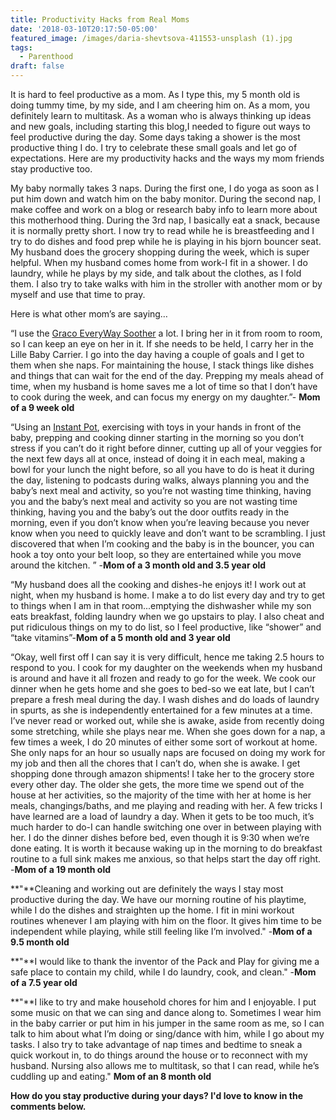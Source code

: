 ```yaml
---
title: Productivity Hacks from Real Moms
date: '2018-03-10T20:17:50-05:00'
featured_image: /images/daria-shevtsova-411553-unsplash (1).jpg
tags:
  - Parenthood
draft: false
---
```

It is hard to feel productive as a mom. As I type this, my 5 month old is doing tummy time, by my side, and I am cheering him on. As a mom, you definitely learn to multitask. As a woman who is always thinking up ideas and new goals, including starting this blog,I needed to figure out ways to feel productive during the day. Some days taking a shower is the most productive thing I do. I try to celebrate these small goals and let go of expectations.
Here are my productivity hacks and the ways my mom friends stay productive too. 

My baby normally takes 3 naps. During the first one, I do yoga as soon as I put him down and watch him on the baby monitor. During the second nap, I make coffee and work on a blog or research baby info to learn more about this motherhood thing. During the 3rd nap, I basically eat a snack, because it is normally pretty short. I now try to read while he is breastfeeding and I try to do dishes and food prep while he is playing in his bjorn bouncer seat. My husband does the grocery shopping during the week, which is super helpful. When my husband comes home from work-I fit in a shower. I do laundry, while he plays by my side, and talk about the clothes, as I fold them. I also try to take walks with him in the stroller with another mom or by myself and use that time to pray.

Here is what other mom’s are saying…

“I use the [Graco EveryWay Soother](https://www.amazon.com/gp/product/B079PCW6ZH/ref=as_li_tl?ie=UTF8&camp=1789&creative=9325&creativeASIN=B079PCW6ZH&linkCode=as2&tag=lifepoints02-20&linkId=dbb63eab87c4beaa06af07374fd500b6) a lot. I bring her in it from room to room, so I can keep an eye on her in it. If she needs to be held, I carry her in the Lille Baby Carrier. I go into the day having a couple of goals and I get to them when she naps. For maintaining the house, I stack things like dishes and things that can wait for the end of the day. Prepping my meals ahead of time, when my husband is home saves me a lot of time so that I don’t have to cook during the week, and can focus my energy on my daughter.”- **Mom of a 9 week old**

“Using an [Instant Pot](https://www.amazon.com/gp/product/B00FLYWNYQ/ref=as_li_tl?ie=UTF8&camp=1789&creative=9325&creativeASIN=B00FLYWNYQ&linkCode=as2&tag=lifepoints02-20&linkId=bc80601d3bffb7c4bd2864d5251a6535), exercising with toys in your hands in front of the baby, prepping and cooking dinner starting in the morning so you don’t stress if you can’t do it right before dinner, cutting up all of your veggies for the next few days all at once, instead of doing it in each meal, making a bowl for your lunch the night before, so all you have to do is heat it during the day, listening to podcasts during walks, always planning you and the baby’s next meal and activity, so you’re not wasting time thinking, having you and the baby’s next meal and activity so you are not wasting time thinking, having you and the baby’s out the door outfits ready in the morning, even if you don’t know when you’re leaving because you never know when you need to quickly leave and don’t want to be scrambling. I just discovered that when I’m cooking and the baby is in the bouncer, you can hook a toy onto your belt loop, so they are entertained while you move around the kitchen. ” -**Mom of a 3 month old and 3.5 year old**

“My husband does all the cooking and dishes-he enjoys it! I work out at night, when my husband is home. I make a to do list every day and try to get to things when I am in that room...emptying the dishwasher while my son eats breakfast, folding laundry when we go upstairs to play. I also cheat and put ridiculous things on my to do list, so I feel productive, like “shower” and “take vitamins”-**Mom of a 5 month old and 3 year old**

“Okay, well first off I can say it is very difficult, hence me taking 2.5 hours to respond to you. I cook for my daughter on the weekends when my husband is around and have it all frozen and ready to go for the week. We cook our dinner when he gets home and she goes to bed-so we eat late, but I can’t prepare a fresh meal during the day. I wash dishes and do loads of laundry in spurts, as she is independently entertained for a few minutes at a time. I’ve never read or worked out, while she is awake, aside from recently doing some stretching, while she plays near me. When she goes down for a nap, a few times a week, I do 20 minutes of either some sort of workout at home. She only naps for an hour so usually naps are focused on doing my work for my job and then all the chores that I can’t do, when she is awake. I get shopping done through amazon shipments! I take her to the grocery store every other day. The older she gets, the more time we spend out of the house at her activities, so the majority of the time with her at home is her meals, changings/baths, and me playing and reading with her. A few tricks I have learned are a load of laundry a day. When it gets to be too much, it’s much harder to do-I can handle switching one over in between playing with her. I do the dinner dishes before bed, even though it is 9:30 when we’re done eating. It is worth it because waking up in the morning to do breakfast routine to a full sink makes me anxious, so that helps start the day off right.
-**Mom of a 19 month old**

**"**Cleaning and working out are definitely the ways I stay most productive during the day. We have our morning routine of his playtime, while I do the dishes and straighten up the home. I fit in mini workout routines whenever I am playing with him on the floor. It gives him time to be independent while playing, while still feeling like I’m involved." -**Mom of a 9.5  month old**

**"**I would like to thank the inventor of the Pack and Play for giving me a safe place to contain my child, while I do laundry, cook, and clean." -**Mom of a 7.5 year old**

**"**I like to try and make household chores for him and I enjoyable. I put some music on that we can sing and dance along to. Sometimes I wear him in the baby carrier or put him in his jumper in the same room as me, so I can talk to him about what I’m doing or sing/dance with him, while I go about my tasks. I also try to take advantage of nap times and bedtime to sneak a quick workout in, to do things around the house or to reconnect with my husband. Nursing also allows me to multitask, so that I can read, while he’s cuddling up and eating." **Mom of an 8 month old**

**How do you stay productive during your days? I'd love to know in the comments below.**
